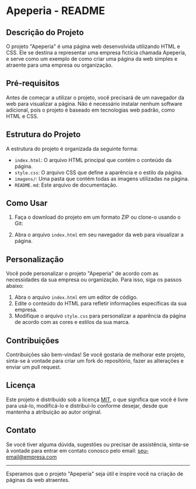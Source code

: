 # Apeperia - README

## Descrição do Projeto
O projeto "Apeperia" é uma página web desenvolvida utilizando HTML e CSS. Ele se destina a representar uma empresa fictícia chamada Apeperia, e serve como um exemplo de como criar uma página da web simples e atraente para uma empresa ou organização.

## Pré-requisitos
Antes de começar a utilizar o projeto, você precisará de um navegador da web para visualizar a página. Não é necessário instalar nenhum software adicional, pois o projeto é baseado em tecnologias web padrão, como HTML e CSS.

## Estrutura do Projeto
A estrutura do projeto é organizada da seguinte forma:

- `index.html`: O arquivo HTML principal que contém o conteúdo da página.
- `style.css`: O arquivo CSS que define a aparência e o estilo da página.
- `imagens/`: Uma pasta que contém todas as imagens utilizadas na página.
- `README.md`: Este arquivo de documentação.

## Como Usar
1. Faça o download do projeto em um formato ZIP ou clone-o usando o Git:

2. Abra o arquivo `index.html` em seu navegador da web para visualizar a página.

## Personalização
Você pode personalizar o projeto "Apeperia" de acordo com as necessidades da sua empresa ou organização. Para isso, siga os passos abaixo:

1. Abra o arquivo `index.html` em um editor de código.
2. Edite o conteúdo do HTML para refletir informações específicas da sua empresa.
3. Modifique o arquivo `style.css` para personalizar a aparência da página de acordo com as cores e estilos da sua marca.

## Contribuições
Contribuições são bem-vindas! Se você gostaria de melhorar este projeto, sinta-se à vontade para criar um fork do repositório, fazer as alterações e enviar um pull request.

## Licença
Este projeto é distribuído sob a licença [MIT](LICENSE), o que significa que você é livre para usá-lo, modificá-lo e distribuí-lo conforme desejar, desde que mantenha a atribuição ao autor original.

## Contato
Se você tiver alguma dúvida, sugestões ou precisar de assistência, sinta-se à vontade para entrar em contato conosco pelo email: seu-email@empresa.com

---

Esperamos que o projeto "Apeperia" seja útil e inspire você na criação de páginas da web atraentes. 